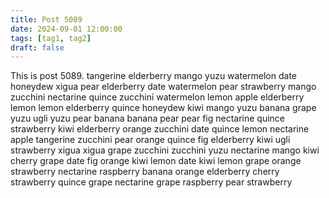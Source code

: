 ```yaml
---
title: Post 5089
date: 2024-09-01 12:00:00
tags: [tag1, tag2]
draft: false
---
```

This is post 5089.
tangerine
elderberry
mango
yuzu
watermelon
date
honeydew
xigua
pear
elderberry
date
watermelon
pear
strawberry
mango
zucchini
nectarine
quince
zucchini
watermelon
lemon
apple
elderberry
lemon
lemon
elderberry
quince
honeydew
kiwi
mango
yuzu
banana
grape
yuzu
ugli
yuzu
pear
banana
banana
pear
pear
fig
nectarine
quince
strawberry
kiwi
elderberry
orange
zucchini
date
quince
lemon
nectarine
apple
tangerine
zucchini
pear
orange
quince
fig
elderberry
kiwi
ugli
strawberry
xigua
xigua
grape
zucchini
zucchini
yuzu
nectarine
mango
kiwi
cherry
grape
date
fig
orange
kiwi
lemon
date
kiwi
lemon
grape
orange
strawberry
nectarine
raspberry
banana
orange
elderberry
cherry
strawberry
quince
grape
nectarine
grape
raspberry
pear
strawberry
